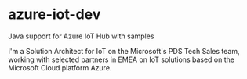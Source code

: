 # azure-iot-dev
Java support for Azure IoT Hub with samples

I'm a Solution Architect for IoT on the Microsoft's PDS Tech Sales team, working with selected partners in EMEA on IoT solutions based on
the Microsoft Cloud platform Azure.
